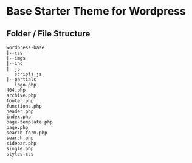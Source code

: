 # Base Starter Theme for Wordpress

## Folder / File Structure

```
wordpress-base
|--css
|--imgs
|--inc
|--js
   scripts.js
|--partials
   logo.php
404.php
archive.php
footer.php
functions.php
header.php
index.php
page-template.php
page.php
search-form.php
search.php
sidebar.php
single.php
styles.css
```
